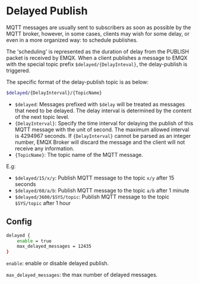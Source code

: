 # Delayed Publish

MQTT messages are usually sent to subscribers as soon as possible by the MQTT broker,
however, in some cases, clients may wish for some delay, or even in a more organized way: to schedule publishes.

The 'scheduling' is represented as the duration of delay from the PUBLISH packet is received by EMQX.
When a client publishes a message to EMQX with the special topic prefix `$delayed/{DelayInteval}`, the delay-publish is triggered.

The specific format of the delay-publish topic is as below:

```bash
$delayed/{DelayInterval}/{TopicName}
```

- `$delayed`: Messages prefixed with `$delay` will be treated as messages that need to be delayed. The delay interval is determined by the content of the next topic level.
- `{DelayInterval}`: Specify the time interval for delaying the publish of this MQTT message with the unit of second. The maximum allowed interval is 4294967 seconds. If `{DelayInterval}` cannot be parsed as an integer number, EMQX Broker will discard the message and the client will not receive any information.
- `{TopicName}`: The topic name of the MQTT message.

E.g:

- `$delayed/15/x/y`: Publish MQTT message to the topic `x/y` after 15 seconds
- `$delayed/60/a/b`: Publish MQTT message to the topic `a/b` after 1 minute
- `$delayed/3600/$SYS/topic`: Publish MQTT message to the topic  `$SYS/topic` after 1 hour

## Config

```bash
delayed {
    enable = true
    max_delayed_messages = 12435
}
```

`enable`: enable or disable delayed publish.

`max_delayed_messages`: the max number of delayed messages.
